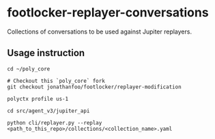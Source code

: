 # footlocker-replayer-conversations

Collections of conversations to be used against Jupiter replayers.

## Usage instruction
```
cd ~/poly_core

# Checkout this `poly_core` fork
git checkout jonathanfoo/footlocker/replayer-modification

polyctx profile us-1

cd src/agent_v3/jupiter_api

python cli/replayer.py --replay <path_to_this_repo>/collections/<collection_name>.yaml
```


